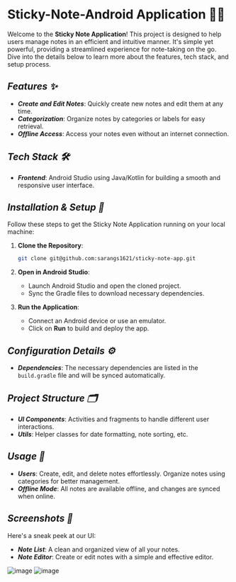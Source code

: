 # Sticky-Note-Android Application 📒📱

Welcome to the **Sticky Note Application**! This project is designed to help users manage notes in an efficient and intuitive manner. It's simple yet powerful, providing a streamlined experience for note-taking on the go. Dive into the details below to learn more about the features, tech stack, and setup process.

## __*Features ✨*__
- __*Create and Edit Notes*__: Quickly create new notes and edit them at any time.
- __*Categorization*__: Organize notes by categories or labels for easy retrieval.
- __*Offline Access*__: Access your notes even without an internet connection.

## __*Tech Stack 🛠️*__
- __*Frontend*__: Android Studio using Java/Kotlin for building a smooth and responsive user interface.
  
## __*Installation & Setup 🚀*__

Follow these steps to get the Sticky Note Application running on your local machine:

1. **Clone the Repository**:
   ```bash
   git clone git@github.com:sarangs1621/sticky-note-app.git
   ```
2. **Open in Android Studio**:
   - Launch Android Studio and open the cloned project.
   - Sync the Gradle files to download necessary dependencies.

3. **Run the Application**:
   - Connect an Android device or use an emulator.
   - Click on **Run** to build and deploy the app.

## __*Configuration Details ⚙️*__
- __*Dependencies*__: The necessary dependencies are listed in the `build.gradle` file and will be synced automatically.

## __*Project Structure 🗂️*__
- __*UI Components*__: Activities and fragments to handle different user interactions.
- __*Utils*__: Helper classes for date formatting, note sorting, etc.

## __*Usage 🧭*__
- __*Users*__: Create, edit, and delete notes effortlessly. Organize notes using categories for better management.
- __*Offline Mode*__: All notes are available offline, and changes are synced when online.

## __*Screenshots 📸*__
Here's a sneak peek at our UI:
- __*Note List*__: A clean and organized view of all your notes.
- __*Note Editor*__: Create or edit notes with a simple and effective editor.


![image](https://github.com/user-attachments/assets/003873b8-905e-4418-8c0c-e6a30cde721c)
![image](https://github.com/user-attachments/assets/ef4df29e-e3ec-4fb8-9dcb-ea20b151cd7d)
